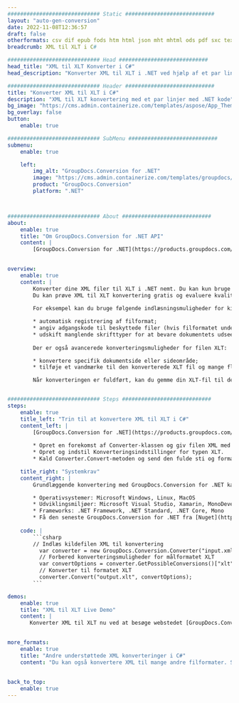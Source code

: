 ```yaml
---
############################# Static ############################
layout: "auto-gen-conversion"
date: 2022-11-08T12:36:57
draft: false
otherformats: csv dif epub fods htm html json mht mhtml ods pdf sxc tex tsv xlam xls xlsb xlsm xlsx xlt xltm xltx xml xps
breadcrumb: XML til XLT i C#

############################# Head ############################
head_title: "XML til XLT Konverter i C#"
head_description: "Konverter XML til XLT i .NET ved hjælp af et par linjer kode. Brug GroupDocs Document Conversion API til at konvertere over 160 filformater."

############################# Header ############################
title: "Konverter XML til XLT i C#"
description: "XML til XLT konvertering med et par linjer med .NET kode"
bg_image: "https://cms.admin.containerize.com/templates/aspose/App_Themes/V3/images/bg/header1.png"
bg_overlay: false
button:
    enable: true

############################# SubMenu ############################
submenu:
    enable: true

    left:
        img_alt: "GroupDocs.Conversion for .NET"
        image: "https://cms.admin.containerize.com/templates/groupdocs/images/product-logos/90x90-noborder/groupdocs-conversion-net.png"
        product: "GroupDocs.Conversion"
        platform: ".NET"



############################# About ############################
about:
    enable: true
    title: "Om GroupDocs.Conversion for .NET API"
    content: |
        [GroupDocs.Conversion for .NET](https://products.groupdocs.com/conversion/net/) kan bruges til at konvertere Microsoft Word, Excel, PowerPoint, PDF, Visio og andre formater. GroupDocs.Conversion er en selvstændig API, der er velegnet til back-end og interne systemer, hvor høj ydeevne er påkrævet. Det afhænger ikke af nogen software som Microsoft eller Open Office.
    

overview:
    enable: true
    content: |
        Konverter dine XML filer til XLT i .NET nemt. Du kan kun bruge et par C# kodelinjer i enhver platform efter eget valg, såsom - Windows, Linux, macOS.
        Du kan prøve XML til XLT konvertering gratis og evaluere kvaliteten af ​​konverteringsresultaterne. Sammen med simple filkonverteringsscenarier kan du prøve mere avancerede muligheder for at indlæse kilden XML fil og for at gemme output XLT resultat. 
        
        For eksempel kan du bruge følgende indlæsningsmuligheder for kilden XML:

        * automatisk registrering af filformat;
        * angiv adgangskode til beskyttede filer (hvis filformatet understøtter det);
        * udskift manglende skrifttyper for at bevare dokumentets udseende.
        
        Der er også avancerede konverteringsmuligheder for filen XLT:

        * konvertere specifik dokumentside eller sideområde;
        * tilføje et vandmærke til den konverterede XLT fil og mange flere.

        Når konverteringen er fuldført, kan du gemme din XLT-fil til den lokale filsti eller ethvert tredjepartslager som FTP, Amazon S3, Google Drive, Dropbox osv. Bemærk venligst - for at konvertere XML til {{ TO}} er der ikke behov for yderligere software installeret - som MS Office, Open Office, Adobe Acrobat Reader osv.


############################# Steps ############################
steps:
    enable: true
    title_left: "Trin til at konvertere XML til XLT i C#"
    content_left: |
        [GroupDocs.Conversion for .NET](https://products.groupdocs.com/conversion/net/) gør det nemt for udviklere at konvertere en XML fil til XLT med et par linjer kode.
        
        * Opret en forekomst af Converter-klassen og giv filen XML med den fulde sti
        * Opret og indstil Konverteringsindstillinger for typen XLT.
        * Kald Converter.Convert-metoden og send den fulde sti og format (XLT) som en parameter

    title_right: "Systemkrav"
    content_right: |
        Grundlæggende konvertering med GroupDocs.Conversion for .NET kan udføres med nogle få enkle trin. Vores API'er understøttes på alle større platforme og operativsystemer. Før du udfører koden nedenfor, skal du sørge for, at du har følgende forudsætninger installeret på dit system.

        * Operativsystemer: Microsoft Windows, Linux, MacOS
        * Udviklingsmiljøer: Microsoft Visual Studio, Xamarin, MonoDevelop
        * Frameworks: .NET Framework, .NET Standard, .NET Core, Mono
        * Få den seneste GroupDocs.Conversion for .NET fra [Nuget](https://www.nuget.org/packages/groupdocs.conversion)
         
    code: |
        ```csharp    
        // Indlæs kildefilen XML til konvertering
          var converter = new GroupDocs.Conversion.Converter("input.xml");
          // Forbered konverteringsmuligheder for målformatet XLT
          var convertOptions = converter.GetPossibleConversions()["xlt"].ConvertOptions;
          // Konverter til formatet XLT
          converter.Convert("output.xlt", convertOptions);
        ```

demos:
    enable: true
    title: "XML til XLT Live Demo"
    content: |
       Konverter XML til XLT nu ved at besøge webstedet [GroupDocs.Conversion App](https://products.groupdocs.app/conversion/family). Online demo har følgende fordele
          

more_formats:
    enable: true
    title: "Andre understøttede XML konverteringer i C#"
    content: "Du kan også konvertere XML til mange andre filformater. Se venligst listen nedenfor."
       
       
back_to_top:
    enable: true
---
```


